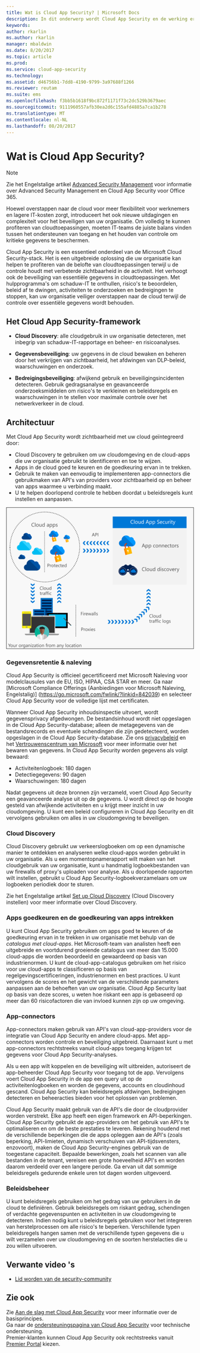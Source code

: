 ```yaml
---
title: Wat is Cloud App Security? | Microsoft Docs
description: In dit onderwerp wordt Cloud App Security en de werking ervan beschreven.
keywords: 
author: rkarlin
ms.author: rkarlin
manager: mbaldwin
ms.date: 8/20/2017
ms.topic: article
ms.prod: 
ms.service: cloud-app-security
ms.technology: 
ms.assetid: d46756b1-7dd8-4190-9799-3a97688f1266
ms.reviewer: reutam
ms.suite: ems
ms.openlocfilehash: f3bb5b1618f9bc872f1171f73c2dc529b3679aec
ms.sourcegitcommit: 9111960557afb30ea2d6c155afd4885a7ca1b278
ms.translationtype: MT
ms.contentlocale: nl-NL
ms.lasthandoff: 08/20/2017
---
```

# <a name="what-is-cloud-app-security"></a>Wat is Cloud App Security?

> [!NOTE]
> Zie het Engelstalige artikel [Advanced Security Management](https://support.office.com/article/Get-started-with-Advanced-Management-Security-d9ee4d67-f2b3-42b4-9c9e-c4529904990a) voor informatie over Advanced Security Management en Cloud App Security voor Office 365.

Hoewel overstappen naar de cloud voor meer flexibiliteit voor werknemers en lagere IT-kosten zorgt, introduceert het ook nieuwe uitdagingen en complexiteit voor het beveiligen van uw organisatie. Om volledig te kunnen profiteren van cloudtoepassingen, moeten IT-teams de juiste balans vinden tussen het ondersteunen van toegang en het houden van controle om kritieke gegevens te beschermen.  

Cloud App Security is een essentieel onderdeel van de Microsoft Cloud Security-stack. Het is een uitgebreide oplossing die uw organisatie kan helpen te profiteren van de belofte van cloudtoepassingen terwijl u de controle houdt met verbeterde zichtbaarheid in de activiteit. Het verhoogt ook de beveiliging van essentiële gegevens in cloudtoepassingen. Met hulpprogramma's om schaduw-IT te onthullen, risico's te beoordelen, beleid af te dwingen, activiteiten te onderzoeken en bedreigingen te stoppen, kan uw organisatie veiliger overstappen naar de cloud terwijl de controle over essentiële gegevens wordt behouden. 

## <a name="the-cloud-app-security-framework"></a>Het Cloud App Security-framework  

- **Cloud Discovery**: alle cloudgebruik in uw organisatie detecteren, met inbegrip van schaduw-IT-rapportage en beheer- en risicoanalyses.
    
- **Gegevensbeveiliging**: uw gegevens in de cloud bewaken en beheren door het verkrijgen van zichtbaarheid, het afdwingen van DLP-beleid, waarschuwingen en onderzoek. 
    
- **Bedreigingsbeveiliging**: afwijkend gebruik en beveiligingsincidenten detecteren. Gebruik gedragsanalyse en geavanceerde onderzoeksmiddelen om risico's te verkleinen en beleidsregels en waarschuwingen in te stellen voor maximale controle over het netwerkverkeer in de cloud.

## <a name="architecture"></a>Architectuur  

Met Cloud App Security wordt zichtbaarheid met uw cloud geïntegreerd door:  

-   Cloud Discovery te gebruiken om uw cloudomgeving en de cloud-apps die uw organisatie gebruikt te identificeren en toe te wijzen.
-   Apps in de cloud goed te keuren en de goedkeuring ervan in te trekken.  
-   Gebruik te maken van eenvoudig te implementeren app-connectors die gebruikmaken van API's van providers voor zichtbaarheid op en beheer van apps waarmee u verbinding maakt.  
-   U te helpen doorlopend controle te hebben doordat u beleidsregels kunt instellen en aanpassen.  

![Diagram Cloud App Security-architectuur](./media/architecture.png)  

### <a name="data-retention--compliance"></a>Gegevensretentie & naleving

Cloud App Security is officieel gecertificeerd met Microsoft Naleving voor modelcIausules van de EU, ISO, HIPAA, CSA STAR en meer. Ga naar [Microsoft Compliance Offerings (Aanbiedingen voor Microsoft Naleving, Engelstalig)] (https://go.microsoft.com/fwlink/?linkid=842039) en selecteer Cloud App Security voor de volledige lijst met certificaten.  

Wanneer Cloud App Security inhoudsinspectie uitvoert, wordt gegevensprivacy afgedwongen. De bestandsinhoud wordt niet opgeslagen in de Cloud App Security-database; alleen de metagegevens van de bestandsrecords en eventuele schendingen die zijn gedetecteerd, worden opgeslagen in de Cloud App Security-database. Zie ons [privacybeleid](http://go.microsoft.com/fwlink/?LinkId=512132) en het [Vertrouwenscentrum van Microsoft](https://www.microsoft.com/TrustCenter/Privacy/You-are-in-control-of-your-data) voor meer informatie over het bewaren van gegevens.
In Cloud App Security worden gegevens als volgt bewaard: 
 
- Activiteitenlogboek: 180 dagen 
- Detectiegegevens: 90 dagen 
- Waarschuwingen: 180 dagen 

Nadat gegevens uit deze bronnen zijn verzameld, voert Cloud App Security een geavanceerde analyse uit op de gegevens. U wordt direct op de hoogte gesteld van afwijkende activiteiten en u krijgt meer inzicht in uw cloudomgeving. U kunt een beleid configureren in Cloud App Security en dit vervolgens gebruiken om alles in uw cloudomgeving te beveiligen.  

### <a name="cloud-discovery"></a>Cloud Discovery  

Cloud Discovery gebruikt uw verkeerslogboeken om op een dynamische manier te ontdekken en analyseren welke cloud-apps worden gebruikt in uw organisatie. Als u een momentopnamerapport wilt maken van het cloudgebruik van uw organisatie, kunt u handmatig logboekbestanden van uw firewalls of proxy's uploaden voor analyse. Als u doorlopende rapporten wilt instellen, gebruikt u Cloud App Security-logboekverzamelaars om uw logboeken periodiek door te sturen.  

Zie het Engelstalige artikel [Set up Cloud Discovery](set-up-cloud-discovery.md) (Cloud Discovery instellen) voor meer informatie over Cloud Discovery.

### <a name="sanctioning-and-unsanctioning-an-app"></a>Apps goedkeuren en de goedkeuring van apps intrekken  

U kunt Cloud App Security gebruiken om apps goed te keuren of de goedkeuring ervan in te trekken in uw organisatie met behulp van de *catalogus met cloud-apps*. Het Microsoft-team van analisten heeft een uitgebreide en voortdurend groeiende catalogus van meer dan 15.000 cloud-apps die worden beoordeeld en gewaardeerd op basis van industrienormen. U kunt de cloud-app-catalogus gebruiken om het risico voor uw cloud-apps te classificeren op basis van regelgevingscertificeringen, industrienormen en best practices. U kunt vervolgens de scores en het gewicht van de verschillende parameters aanpassen aan de behoeften van uw organisatie. Cloud App Security laat op basis van deze scores, u weten hoe riskant een app is gebaseerd op meer dan 60 risicofactoren die van invloed kunnen zijn op uw omgeving.  

### <a name="app-connectors"></a>App-connectors  
App-connectors maken gebruik van API's van cloud-app-providers voor de integratie van Cloud App Security en andere cloud-apps. Met app-connectors worden controle en beveiliging uitgebreid. Daarnaast kunt u met app-connectors rechtstreeks vanuit cloud-apps toegang krijgen tot gegevens voor Cloud App Security-analyses.  

Als u een app wilt koppelen en de beveiliging wilt uitbreiden, autoriseert de app-beheerder Cloud App Security voor toegang tot de app. Vervolgens voert Cloud App Security in de app een query uit op de activiteitenlogboeken en worden de gegevens, accounts en cloudinhoud gescand. Cloud App Security kan beleidsregels afdwingen, bedreigingen detecteren en beheeracties bieden voor het oplossen van problemen.  

Cloud App Security maakt gebruik van de API's die door de cloudprovider worden verstrekt. Elke app heeft een eigen framework en API-beperkingen. Cloud App Security gebruikt de app-providers om het gebruik van API's te optimaliseren en om de beste prestaties te leveren. Rekening houdend met de verschillende beperkingen die de apps opleggen aan de API's (zoals beperking, API-limieten, dynamisch verschuiven van API-tijdsvensters, enzovoort), maken de Cloud App Security-engines gebruik van de toegestane capaciteit. Bepaalde bewerkingen, zoals het scannen van alle bestanden in de tenant, vereisen een grote hoeveelheid API's en worden daarom verdeeld over een langere periode. Ga ervan uit dat sommige beleidsregels gedurende enkele uren tot dagen worden uitgevoerd.  

### <a name="policy-control"></a>Beleidsbeheer  

U kunt beleidsregels gebruiken om het gedrag van uw gebruikers in de cloud te definiëren. Gebruik beleidsregels om riskant gedrag, schendingen of verdachte gegevenspunten en activiteiten in uw cloudomgeving te detecteren. Indien nodig kunt u beleidsregels gebruiken voor het integreren van herstelprocessen om alle risico's te beperken. Verschillende typen beleidsregels hangen samen met de verschillende typen gegevens die u wilt verzamelen over uw cloudomgeving en de soorten herstelacties die u zou willen uitvoeren.  

## <a name="related-videos"></a>Verwante video 's
- [Lid worden van de security-community](https://channel9.msdn.com/Shows/Microsoft-Security/Join-the-Security-Community)

## <a name="see-also"></a>Zie ook  

Zie [Aan de slag met Cloud App Security](getting-started-with-cloud-app-security.md) voor meer informatie over de basisprincipes.    
Ga naar de [ondersteuningspagina van Cloud App Security](http://support.microsoft.com/oas/default.aspx?prid=16031) voor technische ondersteuning.   
Premier-klanten kunnen Cloud App Security ook rechtstreeks vanuit [Premier Portal](https://premier.microsoft.com/) kiezen.   
